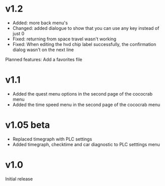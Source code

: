 # v1.2
- Added: more back menu's
- Changed: added dialogue to show that you can use any key instead of just 0
- Fixed: returning from space travel wasn't working
- Fixed: When editing the hvd chip label successfully, the confirmation dialog wasn't on the next line

Planned features: Add a favorites file
# v1.1
- Added the quest menu options in the second page of the cococrab menu
- Added the time speed menu in the second page of the cococrab menu
# v1.05 beta
- Replaced timegraph with PLC settings
- Added timegraph, checktime and car diagnostic to PLC setttings menu
# v1.0
Initial release